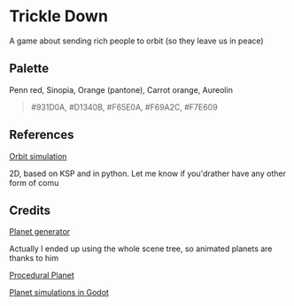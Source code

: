 # Trickle Down

A game about sending rich people to orbit (so they leave us in peace)

## Palette

Penn red, Sinopia, Orange (pantone), Carrot orange, Aureolin
> #931D0A, #D1340B, #F65E0A, #F69A2C, #F7E609

## References

[Orbit simulation](https://github.com/Electrollama/OrbitSim/tree/master)

2D, based on KSP and in python.
 Let me know if you'drather have any other form of comu

## Credits

[Planet generator](https://github.com/Deep-Fold/PixelPlanets)

Actually I ended up using the whole scene tree, so animated planets are thanks to him

[Procedural Planet](https://www.youtube.com/watch?v=dzcFB_9xHtg)

[Planet simulations in Godot](https://github.com/ThePathfindersCodex)
